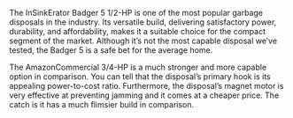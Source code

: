 The InSinkErator Badger 5 1/2-HP is one of the most popular garbage disposals in the industry. Its versatile build, delivering satisfactory power, durability, and affordability, makes it a suitable choice for the compact segment of the market. Although it’s not the most capable disposal we’ve tested, the Badger 5 is a safe bet for the average home.

The AmazonCommercial 3/4-HP is a much stronger and more capable option in comparison. You can tell that the disposal’s primary hook is its appealing power-to-cost ratio. Furthermore, the disposal’s magnet motor is very effective at preventing jamming and it comes at a cheaper price. The catch is it has a much flimsier build in comparison.